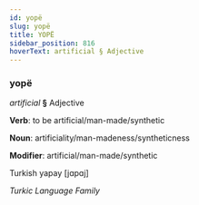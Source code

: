 ```yaml
---
id: yopë
slug: yopë
title: YOPË
sidebar_position: 816
hoverText: artificial § Adjective
---
```


### yopë

*artificial* **§** Adjective

**Verb**: to be artificial/man-made/synthetic

**Noun**: artificiality/man-madeness/syntheticness

**Modifier**: artificial/man-made/synthetic

Turkish yapay [jɑpɑj]

*Turkic Language Family*